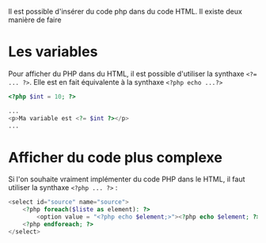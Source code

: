 Il est possible d'insérer du code php dans du code HTML. Il existe deux manière de faire

# Les variables
Pour afficher du PHP dans du HTML, il est possible d'utiliser la synthaxe `<?= ... ?>`. Elle est en fait équivalente à la synthaxe `<?php echo ...?>`
```php
<?php $int = 10; ?>

...
<p>Ma variable est <?= $int ?></p>
...
```

# Afficher du code plus complexe
Si l'on souhaite vraiment implémenter du code PHP dans le HTML, il faut utiliser la synthaxe `<?php ... ?>` :

```php
<select id="source" name="source">
	<?php foreach($liste as element): ?>
		<option value = "<?php echo $element;>"><?php echo $element; ?></option>
	<?php endforeach; ?>
</select>
	
```